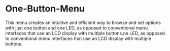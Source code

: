 # One-Button-Menu
This menu creates an intuitive and efficient way to browse and set options with just one button and one LED, as opposed to conventional menu interfaces that use an LCD display with multiple buttons.ne LED, as opposed to conventional menu interfaces that use an LCD display with multiple buttons.
